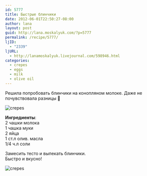 ```yaml
---
id: 5777
title: Быстрые блинчики
date: 2012-06-01T22:50:27-08:00
author: lana
layout: post
guid: http://lana.moskalyuk.com/?p=5777
permalink: /recipe/5777/
ljID:
  - "2339"
ljURL:
  - http://lanamoskalyuk.livejournal.com/598946.html
categories:
  - crepes
  - eggs
  - milk
  - olive oil
---
```

Решила попробовать блинчики на конопляном молоке. Даже не почувствовала разницы 🙂

![crepes](http://farm8.staticflickr.com/7211/7318673910_68968ce85c_z.jpg) 

**Ингредиенты**:  
2 чашки молока  
1 чашка муки  
2 яйца  
1 ст.л олив. масла  
1/4 ч.л соли

Замесить тесто и выпекать блинчики.  
Быстро и вкусно!

![crepes](http://farm8.staticflickr.com/7219/7318673330_027264f3dd_z.jpg)